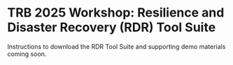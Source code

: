# TRB 2025 Workshop: Resilience and Disaster Recovery (RDR) Tool Suite

Instructions to download the RDR Tool Suite and supporting demo materials coming soon.
